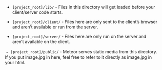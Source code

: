 - `[project_root]/lib/` - Files in this directory will get loaded before your client/server code starts.

- `[project_root]/client/` - Files here are only sent to the client’s browser and aren’t available or run from the server.

- `[project_root]/server/` - Files here are only run on the server and aren’t available on the client.

﹣ `[project_root]/public/` - Meteor serves static media from this directory. If you put image.jpg in here, feel free to refer to it directly as image.jpg in your html.
